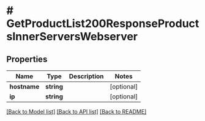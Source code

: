 # # GetProductList200ResponseProductsInnerServersWebserver

## Properties

Name | Type | Description | Notes
------------ | ------------- | ------------- | -------------
**hostname** | **string** |  | [optional]
**ip** | **string** |  | [optional]

[[Back to Model list]](../../README.md#models) [[Back to API list]](../../README.md#endpoints) [[Back to README]](../../README.md)
